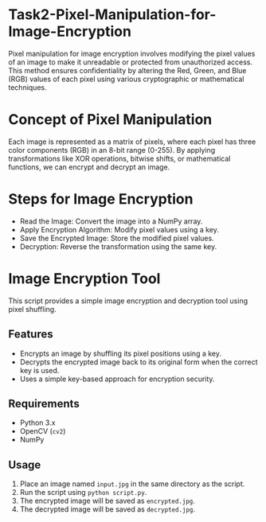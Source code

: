 # Task2-Pixel-Manipulation-for-Image-Encryption
Pixel manipulation for image encryption involves modifying the pixel values of an image to make it unreadable or protected from unauthorized access. This method ensures confidentiality by altering the Red, Green, and Blue (RGB) values of each pixel using various cryptographic or mathematical techniques.

# Concept of Pixel Manipulation
Each image is represented as a matrix of pixels, where each pixel has three color components (RGB) in an 8-bit range (0-255). By applying transformations like XOR operations, bitwise shifts, or mathematical functions, we can encrypt and decrypt an image.

# Steps for Image Encryption
- Read the Image: Convert the image into a NumPy array.
- Apply Encryption Algorithm: Modify pixel values using a key.
- Save the Encrypted Image: Store the modified pixel values.
- Decryption: Reverse the transformation using the same key.

# Image Encryption Tool

This script provides a simple image encryption and decryption tool using pixel shuffling.

## Features
- Encrypts an image by shuffling its pixel positions using a key.
- Decrypts the encrypted image back to its original form when the correct key is used.
- Uses a simple key-based approach for encryption security.

## Requirements
- Python 3.x
- OpenCV (`cv2`)
- NumPy

## Usage
1. Place an image named `input.jpg` in the same directory as the script.
2. Run the script using `python script.py`.
3. The encrypted image will be saved as `encrypted.jpg`.
4. The decrypted image will be saved as `decrypted.jpg`.
